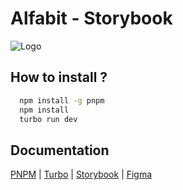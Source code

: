 # Alfabit - Storybook

![Logo](https://images.ctfassets.net/m67spjpkfcu8/5VxmEm6V9HYlQ0qYI7vy1p/561df96c053a1250f8bd225c23c2ae63/image.png)

## How to install ?

```bash
  npm install -g pnpm
  npm install
  turbo run dev
```
## Documentation

[PNPM](https://pnpm.io/pt/installation) |
[Turbo](https://turbo.build/repo/docs) |
[Storybook](https://storybook.js.org/docs) | 
[Figma](https://www.figma.com/design/ejjWxLEGHQx28zflduqdAt/React%3A-Turborepo%2C-componentes-e-storybook-%7C-Alfabit-(Community)?node-id=143-3228&p=f&t=QQfJtiAkycw1kJPG-0)

